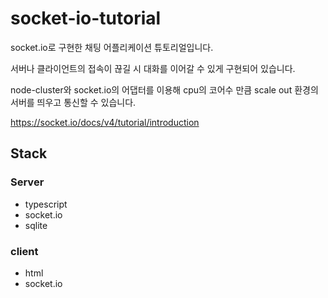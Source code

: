 # socket-io-tutorial
socket.io로 구현한 채팅 어플리케이션 튜토리얼입니다.

서버나 클라이언트의 접속이 끊길 시 대화를 이어갈 수 있게 구현되어 있습니다.

node-cluster와 socket.io의 어댑터를 이용해 cpu의 코어수 만큼 scale out 환경의 서버를 띄우고 통신할 수 있습니다.

https://socket.io/docs/v4/tutorial/introduction

## Stack
### Server
- typescript
- socket.io
- sqlite
### client
- html
- socket.io
